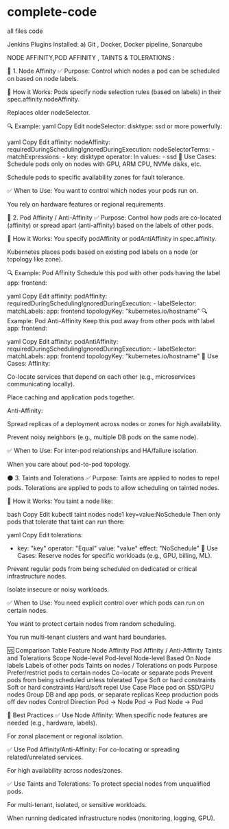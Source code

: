 # complete-code
all files code

Jenkins Plugins Installed:
  a) Git , Docker, Docker pipeline, Sonarqube

NODE AFFINITY,POD AFFINITY , TAINTS & TOLERATIONS :

🔶 1. Node Affinity
✅ Purpose:
Control which nodes a pod can be scheduled on based on node labels.

🧩 How it Works:
Pods specify node selection rules (based on labels) in their spec.affinity.nodeAffinity.

Replaces older nodeSelector.

🔍 Example:
yaml
Copy
Edit
nodeSelector:
  disktype: ssd
or more powerfully:

yaml
Copy
Edit
affinity:
  nodeAffinity:
    requiredDuringSchedulingIgnoredDuringExecution:
      nodeSelectorTerms:
      - matchExpressions:
        - key: disktype
          operator: In
          values:
          - ssd
🧠 Use Cases:
Schedule pods only on nodes with GPU, ARM CPU, NVMe disks, etc.

Schedule pods to specific availability zones for fault tolerance.

✅ When to Use:
You want to control which nodes your pods run on.

You rely on hardware features or regional requirements.

🔷 2. Pod Affinity / Anti-Affinity
✅ Purpose:
Control how pods are co-located (affinity) or spread apart (anti-affinity) based on the labels of other pods.

🧩 How it Works:
You specify podAffinity or podAntiAffinity in spec.affinity.

Kubernetes places pods based on existing pod labels on a node (or topology like zone).

🔍 Example: Pod Affinity
Schedule this pod with other pods having the label app: frontend:

yaml
Copy
Edit
affinity:
  podAffinity:
    requiredDuringSchedulingIgnoredDuringExecution:
    - labelSelector:
        matchLabels:
          app: frontend
      topologyKey: "kubernetes.io/hostname"
🔍 Example: Pod Anti-Affinity
Keep this pod away from other pods with label app: frontend:

yaml
Copy
Edit
affinity:
  podAntiAffinity:
    requiredDuringSchedulingIgnoredDuringExecution:
    - labelSelector:
        matchLabels:
          app: frontend
      topologyKey: "kubernetes.io/hostname"
🧠 Use Cases:
Affinity:

Co-locate services that depend on each other (e.g., microservices communicating locally).

Place caching and application pods together.

Anti-Affinity:

Spread replicas of a deployment across nodes or zones for high availability.

Prevent noisy neighbors (e.g., multiple DB pods on the same node).

✅ When to Use:
For inter-pod relationships and HA/failure isolation.

When you care about pod-to-pod topology.

⚫ 3. Taints and Tolerations
✅ Purpose:
Taints are applied to nodes to repel pods. Tolerations are applied to pods to allow scheduling on tainted nodes.

🧩 How it Works:
You taint a node like:

bash
Copy
Edit
kubectl taint nodes node1 key=value:NoSchedule
Then only pods that tolerate that taint can run there:

yaml
Copy
Edit
tolerations:
- key: "key"
  operator: "Equal"
  value: "value"
  effect: "NoSchedule"
🧠 Use Cases:
Reserve nodes for specific workloads (e.g., GPU, billing, ML).

Prevent regular pods from being scheduled on dedicated or critical infrastructure nodes.

Isolate insecure or noisy workloads.

✅ When to Use:
You need explicit control over which pods can run on certain nodes.

You want to protect certain nodes from random scheduling.

You run multi-tenant clusters and want hard boundaries.

🆚 Comparison Table
Feature	Node Affinity	Pod Affinity / Anti-Affinity	Taints and Tolerations
Scope	Node-level	Pod-level	Node-level
Based On	Node labels	Labels of other pods	Taints on nodes / Tolerations on pods
Purpose	Prefer/restrict pods to certain nodes	Co-locate or separate pods	Prevent pods from being scheduled unless tolerated
Type	Soft or hard constraints	Soft or hard constraints	Hard/soft repel
Use Case	Place pod on SSD/GPU nodes	Group DB and app pods, or separate replicas	Keep production pods off dev nodes
Control Direction	Pod → Node	Pod → Pod	Node → Pod

🧠 Best Practices
✅ Use Node Affinity:
When specific node features are needed (e.g., hardware, labels).

For zonal placement or regional isolation.

✅ Use Pod Affinity/Anti-Affinity:
For co-locating or spreading related/unrelated services.

For high availability across nodes/zones.

✅ Use Taints and Tolerations:
To protect special nodes from unqualified pods.

For multi-tenant, isolated, or sensitive workloads.

When running dedicated infrastructure nodes (monitoring, logging, GPU).
